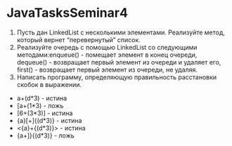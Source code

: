# JavaTasksSeminar4
1. Пусть дан LinkedList с несколькими элементами. Реализуйте метод, который вернет “перевернутый” список.
2. Реализуйте очередь с помощью LinkedList со следующими методами:enqueue() - помещает элемент в конец очереди, dequeue() - возвращает первый элемент из очереди и удаляет его, first() - возвращает первый элемент из очереди, не удаляя.
3. Написать программу, определяющую правильность расстановки скобок в выражении.

  * a+(d*3) - истина
  * \[a+(1*3) - ложь
  * \[6+(3*3)] - истина
  * {a}\[+\]{(d*3)} - истина
  * <{a}+{(d*3)}> - истина
  * {a+]}{(d*3)} - ложь
